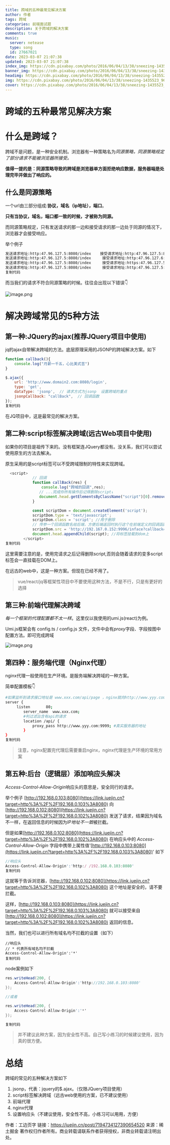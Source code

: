 ```yaml
---
title: 跨域的五种最常见解决方案
author: 作者
tags: 跨域
categories: 前端面试题
description: 关于跨域的解决方案
comments: true
music:
  server: netease
  type: song
  id: 27667021
date: 2023-03-07 21:07:38
updated: 2023-03-07 21:07:38
index_img: https://cdn.pixabay.com/photo/2016/06/04/13/38/sneezing-1435523_960_720.jpg
banner_img: https://cdn.pixabay.com/photo/2016/06/04/13/38/sneezing-1435523_960_720.jpg
headimg: https://cdn.pixabay.com/photo/2016/06/04/13/38/sneezing-1435523_960_720.jpg
img: https://cdn.pixabay.com/photo/2016/06/04/13/38/sneezing-1435523_960_720.jpg
cover: https://cdn.pixabay.com/photo/2016/06/04/13/38/sneezing-1435523_960_720.jpg
---
```


# 跨域的五种最常见解决方案

# 什么是跨域？

跨域不是问题，是一种安全机制。浏览器有一种策略名为*同源策略，同源策略规定了部分请求不能被浏览器所接受。*

**值得一提的是：同源策略导致的跨域是浏览器单方面拒绝响应数据，服务器端是处理完毕并做出了响应的。**

## 什么是同源策略

一个url由三部分组成:**协议，域名（ip地址），端口**。

**只有当协议，域名，端口都一致的时候，才被称为同源。**

而同源策略规定，只有发送请求的那一边和接受请求的那一边处于同源的情况下，浏览器才会接受响应。

举个例子

```bash
发送请求地址:http:47.96.127.5:8080/index    接受请求地址:http:47.96.127.5:8081/index //不同源 端口不同
发送请求地址:http:47.96.127.5:8080/index     接受请求地址:http:47.96.127.6:8080/index //不同源 ip不同
发送请求地址:http:47.96.127.5:8080/index     接受请求地址:https:47.96.127.5:8080/index //不同源 协议不同
发送请求地址:http:47.96.127.5:8080/index     接受请求地址:http:47.96.127.5:8080/login //同源 协议，端口，ip都相同，路径不同无所谓
复制代码
```

而当我们的请求不符合同源策略的时候。往往会出现以下错误👇

![image.png](https://p6-juejin.byteimg.com/tos-cn-i-k3u1fbpfcp/ac1ad3130494471f80caad0758536a60~tplv-k3u1fbpfcp-zoom-in-crop-mark:3024:0:0:0.awebp?)

# 解决跨域常见的5种方法

## 第一种:JQuery的ajax(推荐JQuery项目中使用)

jq的ajax自带解决跨域的方法。底层原理采用的JSONP的跨域解决方案。如下

```js
function callback(){
    console.log("月薪一千五，心比美式苦")
}

$.ajax({
    url: 'http://www.domain2.com:8080/login',
    type: 'get',
    dataType: 'jsonp',  // 请求方式为jsonp  设置跨域的重点
    jsonpCallback: "callBack",  // 回调函数
});
复制代码
```

在JQ项目中，这是最常见的解决方案。

## 第二种:script标签解决跨域(远古Web项目中使用)

如果你的项目是祖传下来的。没有框架连JQuery都没有。没关系，我们可以尝试使用原生的方法去解决。

原生采用的是script标签可以不受跨域限制的特性来实现跨域。

```js
  <script>
            // 回调
            function callBack(res) {
                console.log("跨域的回调",res);
               // ...完成你所有操作后记得删除script↓
               document.head.getElementsByClassName("script")[0].remove();
            }

            const scriptDom = document.createElement('script');
            scriptDom.type = 'text/javascript';
            scriptDom.class = 'script'; //用于删除
            // 传参一个回调函数名给后端，方便后端返回时执行这个在前端定义的回调函数
            scriptDom.src = 'http://192.167.0.152:9996/inface?callback=callBack';
            document.head.appendChild(script); //将标签挂载到dom上
        </script>
复制代码
```

这里需要注意的是，使用完请求之后记得删除script,否则会随着请求的变多script标签会一直挂载在DOM上。

在远古的web中，这是一种方案。但现在已经不用了。

> vue/react/jq等框架性项目中不要使用这种方法，不是不行，只是有更好的选择

## 第三种:前端代理解决跨域

*每一个框架的代理配置都不太一样*。这里仅以我使用的umi.js(react)为例。

Umi.js框架会有 config.ts / config.js 文件，文件中会有*proxy*字段、字段按图中配置方法。即可完成跨域

![image.png](https://p6-juejin.byteimg.com/tos-cn-i-k3u1fbpfcp/ffb5054e1f8c41df8d1cde1835a1d0ef~tplv-k3u1fbpfcp-zoom-in-crop-mark:3024:0:0:0.awebp?)

## 第四种：服务端代理（Nginx代理）

nginx代理一般使用在生产环境。是服务端解决跨域的一种方案。

简单配置模板👇

```bash
#如果监听到请求接口地址是 www.xxx.com/api/page ，nginx就向http://www.yyy.com:9999/api/page这个地址发送请求
server {
     listen       80; 
        server_name  www.xxx.com;
        #判过滤出含有api的请求
        location /api/ { 
            proxy_pass http://www.yyy.com:9999; #真实服务器的地址
        }
}
复制代码
```

> 注意，nginx配置完代理后需要重启nginx，nginx代理是生产环境的常用方案

## 第五种:后台（逻辑层）添加响应头解决

*Access-Control-Allow-Origin*响应头的意思是，安全同行的请求。

举个例子 [http://192.168.0.103:8080](https://link.juejin.cn?target=http%3A%2F%2F192.168.0.103%3A8080) 向[http://192.168.0.102:8080](https://link.juejin.cn?target=http%3A%2F%2F192.168.0.102%3A8080) 发送了请求，结果因为域名不一样，在返回信息的时候因为*IP地址不一致*被拦截。

但是如果[http://192.168.0.102:8080](https://link.juejin.cn?target=http%3A%2F%2F192.168.0.102%3A8080)  在响应头中的 *Access-Control-Allow-Origin* 字段中携带上属性值'[http://192.168.0.103:8080](https://link.juejin.cn?target=http%3A%2F%2F192.168.0.103%3A8080)' 如下

```javascript
//响应头
Access-Control-Allow-Origin':'http:/ /192.168.0.103:8080'
复制代码
```

这就等于告诉浏览器，[http://192.168.0.102:8080](https://link.juejin.cn?target=http%3A%2F%2F192.168.0.102%3A8080) 这个地址是安全的，请不要拦截。

这样，[http://192.168.0.103:8080](https://link.juejin.cn?target=http%3A%2F%2F192.168.0.103%3A8080) 就可以接受来自 [http://192.168.0.102:8080](https://link.juejin.cn?target=http%3A%2F%2F192.168.0.102%3A8080) 返回的信息。

当然，我们也可以进行所有域名均不拦截的设置（如下）

```arduino
//响应头
// * 代表所有域名均不拦截
Access-Control-Allow-Origin':'*'
复制代码
```

node案例如下

```csharp
res.writeHead(200, {
    Access-Control-Allow-Origin':'http://192.168.0.103:8080'
});

//或者

res.writeHead(200, {
    Access-Control-Allow-Origin':'*'
});

复制代码
```

> 并不建议此种方案，因为安全性不高。自己写小练习的时候建议使用，因为真的很方便。

# 总结

跨域的常见的五种解决方案如下

1. jsonp，代表：jquery的$.ajax。（仅限JQuery项目使用）
2. script标签解决跨域（远古web使用的方案，已不建议使用）
3. 前端代理
4. nginx代理
5. 设置响应头（不建议使用，安全性不高，小练习可以用用，方便）



作者：工边页字
链接：https://juejin.cn/post/7194734127390654520
来源：稀土掘金
著作权归作者所有。商业转载请联系作者获得授权，非商业转载请注明出处。
